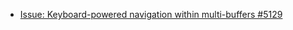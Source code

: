 
- [Issue: Keyboard-powered navigation within multi-buffers #5129](https://github.com/zed-industries/zed/issues/5129)
